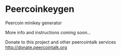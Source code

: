 Peercoinkeygen
==============

Peercoin minikey generator


More info and instructions coming soon...

Donate to this project and other peercointalk services http://donate.peercointalk.org

